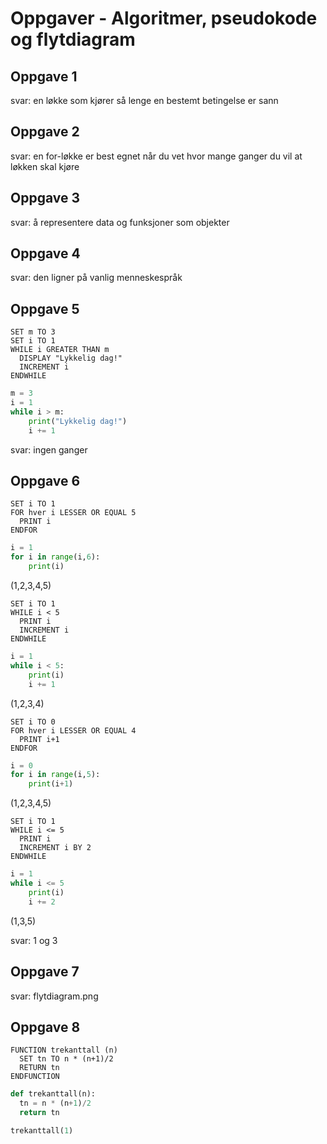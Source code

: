 # Oppgaver - Algoritmer, pseudokode og flytdiagram 

## Oppgave 1 

svar: en løkke som kjører så lenge en bestemt betingelse er sann

## Oppgave 2

svar: en for-løkke er best egnet når du vet hvor mange ganger du vil at løkken skal kjøre

## Oppgave 3

svar: å representere data og funksjoner som objekter

## Oppgave 4

svar: den ligner på vanlig menneskespråk

## Oppgave 5
```pseudo
SET m TO 3
SET i TO 1
WHILE i GREATER THAN m
  DISPLAY "Lykkelig dag!"
  INCREMENT i
ENDWHILE
```

```python
m = 3
i = 1
while i > m:
    print("Lykkelig dag!")
    i += 1
```
svar: ingen ganger

## Oppgave 6
```pseudo
SET i TO 1
FOR hver i LESSER OR EQUAL 5
  PRINT i
ENDFOR
```
```python
i = 1
for i in range(i,6):
    print(i)
```
(1,2,3,4,5)

```pseudo
SET i TO 1
WHILE i < 5
  PRINT i
  INCREMENT i 
ENDWHILE
```
```python
i = 1 
while i < 5:
    print(i)
    i += 1
```
(1,2,3,4)

```pseudo
SET i TO 0
FOR hver i LESSER OR EQUAL 4
  PRINT i+1
ENDFOR
```
```python
i = 0 
for i in range(i,5):
    print(i+1)
```
(1,2,3,4,5)

```pseudo
SET i TO 1
WHILE i <= 5
  PRINT i
  INCREMENT i BY 2
ENDWHILE
```
```python
i = 1
while i <= 5
    print(i)
    i += 2
```
(1,3,5)

svar: 1 og 3

## Oppgave 7

svar: flytdiagram.png

## Oppgave 8
```pseudo
FUNCTION trekanttall (n)
  SET tn TO n * (n+1)/2
  RETURN tn
ENDFUNCTION
```
```python
def trekanttall(n):
  tn = n * (n+1)/2
  return tn

trekanttall(1)
```


